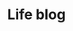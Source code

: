 ---
layout: home
title: Life blog
feed: feed/life.xml
pagination:
  enabled: true
  collection: life
---